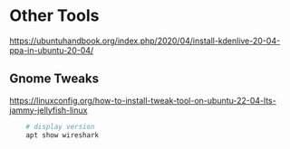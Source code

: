 # Other Tools

[<https://ubuntuhandbook.org/index.php/2020/04/install-kdenlive-20-04-ppa-in-ubuntu-20-04/>](https://ubuntuhandbook.org/index.php/2020/04/install-kdenlive-20-04-ppa-in-ubuntu-20-04/)


## Gnome Tweaks

[<https://linuxconfig.org/how-to-install-tweak-tool-on-ubuntu-22-04-lts-jammy-jellyfish-linux>](https://linuxconfig.org/how-to-install-tweak-tool-on-ubuntu-22-04-lts-jammy-jellyfish-linux)

```bash
    # display version
    apt show wireshark
```